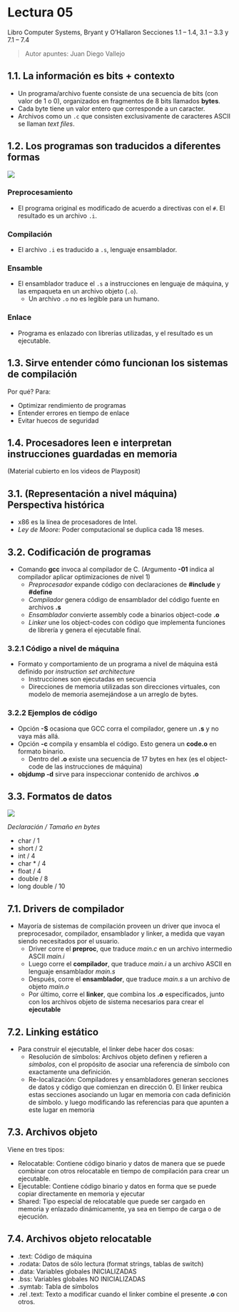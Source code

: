 # Lectura 05

 Libro Computer Systems, Bryant y O’Hallaron
 Secciones 1.1 – 1.4, 3.1 – 3.3 y 7.1 – 7.4

 > Autor apuntes: Juan Diego Vallejo

## 1.1. La información es bits + contexto
* Un programa/archivo fuente consiste de una secuencia de bits
(con valor de 1 o 0), organizados en fragmentos de 8 bits llamados **bytes**.
* Cada byte tiene un valor entero que corresponde a un caracter.
* Archivos como un `.c` que consisten exclusivamente de caracteres ASCII se
llaman *text files*.

## 1.2. Los programas son traducidos a diferentes formas

![](https://i.imgur.com/6XChFYJ.png)

### Preprocesamiento
* El programa original es modificado de acuerdo a directivas con el `#`.
El resultado es un archivo `.i`.

### Compilación
* El archivo `.i` es traducido a `.s`, lenguaje ensamblador.

### Ensamble
* El ensamblador traduce el `.s` a instrucciones en lenguaje de máquina, y las
empaqueta en un archivo objeto (`.o`).
  * Un archivo `.o` no es legible para un humano.

### Enlace
* Programa es enlazado con librerías utilizadas, y el resultado es un ejecutable.

## 1.3. Sirve entender cómo funcionan los sistemas de compilación
Por qué? Para:
* Optimizar rendimiento de programas
* Entender errores en tiempo de enlace
* Evitar huecos de seguridad

## 1.4. Procesadores leen e interpretan instrucciones guardadas en memoria
(Material cubierto en los videos de Playposit)

## 3.1. (Representación a nivel máquina) Perspectiva histórica
* x86 es la línea de procesadores de Intel.
* *Ley de Moore:* Poder computacional se duplica cada 18 meses.

## 3.2. Codificación de programas
* Comando **gcc** invoca al compilador de C. (Argumento **-01** indica al compilador aplicar optimizaciones de nivel 1)
	* *Preprocesador* expande código con declaraciones de **#include** y **#define**
	* *Compilador* genera código de ensamblador del código fuente en archivos **.s**
	* *Ensamblador* convierte assembly code a binarios object-code **.o**
	* *Linker* une los object-codes con código que implementa funciones de librería y genera el ejecutable final.

### 3.2.1 Código a nivel de máquina
* Formato y comportamiento de un programa a nivel de máquina está definido por *instruction set architecture*
	* Instrucciones son ejecutadas en secuencia
	* Direcciones de memoria utilizadas son direcciones virtuales, con modelo de memoria asemejándose a un arreglo de bytes.

### 3.2.2 Ejemplos de código
* Opción **-S** ocasiona que GCC corra el compilador, genere un **.s** y no vaya más allá.
* Opción **-c** compila y ensambla el código. Esto genera un **code.o** en formato binario.
	* Dentro del **.o** existe una secuencia de 17 bytes en hex (es el object-code de las instrucciones de máquina)
* **objdump -d** sirve para inspeccionar contenido de archivos **.o**


## 3.3. Formatos de datos
![](https://i.imgur.com/Btm4eb5.png)

*Declaración / Tamaño en bytes*
* char / 1
* short / 2
* int / 4
* char * / 4
* float / 4
* double / 8
* long double / 10

## 7.1. Drivers de compilador
* Mayoría de sistemas de compilación proveen un driver que invoca el preprocesador, compilador, ensamblador y linker, a medida que vayan siendo necesitados por el usuario.
	* Driver corre el **preproc**, que traduce *main.c* en un archivo intermedio ASCII *main.i*
	* Luego corre el **compilador**, que traduce *main.i* a un archivo ASCII en lenguaje ensamblador *main.s*
	* Después, corre el **ensamblador**, que traduce *main.s* a un archivo de objeto *main.o*
	* Por último, corre el **linker**, que combina los **.o** especificados, junto con los archivos objeto de sistema necesarios para crear el **ejecutable**

## 7.2. Linking estático
* Para construir el ejecutable, el linker debe hacer dos cosas:
	* Resolución de símbolos: Archivos objeto definen y refieren a *símbolos*, con el propósito de asociar una referencia de símbolo con exactamente una definición.
	* Re-localización: Compiladores y ensambladores generan secciones de datos y código que comienzan en dirección 0. El linker reubica estas secciones asociando un lugar en memoria con cada definición de símbolo. y luego modificando las referencias para que apunten a este lugar en memoria

## 7.3. Archivos objeto
Viene en tres tipos:
* Relocatable: Contiene código binario y datos de manera que se puede combinar con otros relocatable en tiempo de compilación para crear un ejecutable.
* Ejecutable: Contiene código binario y datos en forma que se puede copiar directamente en memoria y ejecutar
* Shared: Tipo especial de relocatable que puede ser cargado en memoria y enlazado dinámicamente, ya sea en tiempo de carga o de ejecución.


## 7.4. Archivos objeto relocatable
* .text: Código de máquina
* .rodata: Datos de sólo lectura (format strings, tablas de switch)
* .data: Variables globales INICIALIZADAS
* .bss: Variables globales NO INICIALIZADAS
* .symtab: Tabla de símbolos
* .rel .text: Texto a modificar cuando el linker combine el presente **.o** con otros.
